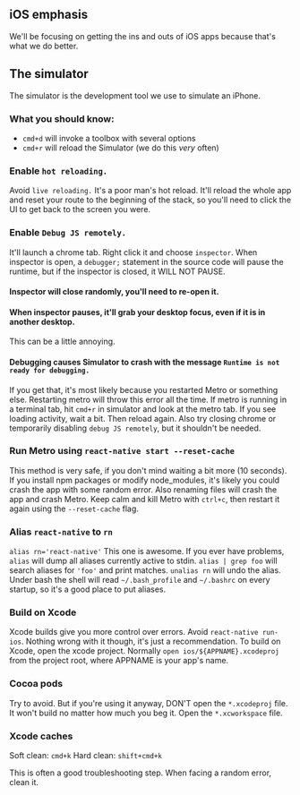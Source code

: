 ## iOS emphasis

We'll be focusing on getting the ins and outs of iOS apps because that's what we do better.

## The simulator

The simulator is the development tool we use to simulate an iPhone.

### What you should know:

- `cmd+d` will invoke a toolbox with several options
- `cmd+r` will reload the Simulator (we do this *very* often)

### Enable `hot reloading.`

Avoid `live reloading.`
It's a poor man's hot reload.
It'll reload the whole app and reset your route to the beginning of the stack, so you'll need to click the UI to get back to the screen you were.

### Enable `Debug JS remotely.`

It'll launch a chrome tab.
Right click it and choose `inspector`.
When inspector is open, a `debugger;` statement in the source code will pause the runtime, but if the inspector is closed, it WILL NOT PAUSE.

#### Inspector will close randomly, you'll need to re-open it.
#### When inspector pauses, it'll grab your desktop focus, even if it is in another desktop.

This can be a little annoying.

#### Debugging causes Simulator to crash with the message `Runtime is not ready for debugging.`

If you get that, it's most likely because you restarted Metro or something else.
Restarting metro will throw this error all the time.
If metro is running in a terminal tab, hit `cmd+r` in simulator and look at the metro tab.
If you see loading activity, wait a bit.
Then reload again.
Also try closing chrome or temporarily disabling `debug JS remotely`, but it shouldn't be needed.

### Run Metro using `react-native start --reset-cache`

This method is very safe, if you don't mind waiting a bit more (10 seconds).
If you install npm packages or modify node_modules, it's likely you could crash the app with some random error.
Also renaming files will crash the app and crash Metro.
Keep calm and kill Metro with `ctrl+c`, then restart it again using the `--reset-cache` flag.

### Alias `react-native` to `rn`

`alias rn='react-native'`
This one is awesome.
If you ever have problems, `alias` will dump all aliases currently active to stdin.
`alias | grep foo` will search aliases for `'foo'` and print matches.
`unalias rn` will undo the alias.
Under bash the shell will read `~/.bash_profile` and `~/.bashrc` on every startup, so it's a good place to put aliases.

### Build on Xcode

Xcode builds give you more control over errors.
Avoid `react-native run-ios`.
Nothing wrong with it though, it's just a recommendation.
To build on Xcode, open the xcode project.
Normally `open ios/${APPNAME}.xcodeproj` from the project root, where APPNAME is your app's name.

### Cocoa pods

Try to avoid.
But if you're using it anyway, DON'T open the `*.xcodeproj` file.
It won't build no matter how much you beg it.
Open the `*.xcworkspace` file.

### Xcode caches

Soft clean: `cmd+k`
Hard clean: `shift+cmd+k`

This is often a good troubleshooting step.
When facing a random error, clean it.
